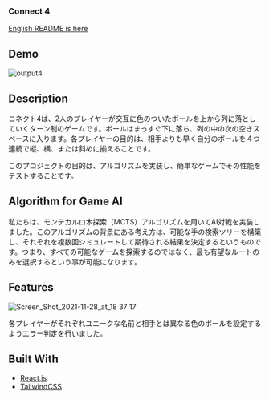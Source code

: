 ### Connect 4

[English README is here](https://github.com/TeamE-React/connect-4/blob/main/README.md)

## Demo

![output4](https://user-images.githubusercontent.com/66197642/145369246-8c00ffa9-d208-4bd7-b5e8-638a211ee43b.gif)

## Description

コネクト4は、2人のプレイヤーが交互に色のついたボールを上から列に落としていくターン制のゲームです。ボールはまっすぐ下に落ち、列の中の次の空きスペースに入ります。各プレイヤーの目的は、相手よりも早く自分のボールを４つ連続で縦、横、または斜めに揃えることです。
  
このプロジェクトの目的は、アルゴリズムを実装し、簡単なゲームでその性能をテストすることです。

## Algorithm for Game AI

私たちは、モンテカルロ木探索（MCTS）アルゴリズムを用いてAI対戦を実装しました。このアルゴリズムの背景にある考え方は、可能な手の検索ツリーを構築し、それぞれを複数回シミュレートして期待される結果を決定するというものです。つまり、すべての可能なゲームを探索するのではなく、最も有望なルートのみを選択するという事が可能になります。


## Features

![Screen_Shot_2021-11-28_at_18 37 17](https://user-images.githubusercontent.com/66197642/144708572-30865c7d-7729-42ce-8ac9-b4f158bcd5d0.png)

各プレイヤーがそれぞれユニークな名前と相手とは異なる色のボールを設定するようエラー判定を行いました。


## Built With

* [React.js](https://reactjs.org/)
* [TailwindCSS](https://tailwindui.com/)

